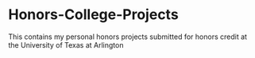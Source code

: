 # Honors-College-Projects
This contains my personal honors projects submitted for honors credit at the University of Texas at Arlington
